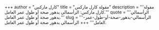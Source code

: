 +++
author = "كارل ماركس"
title = "مقولة كارل ماركس"
description = '''مقولة كارل ماركس: الرأسمالي يدهور صحة أو طول عمر العامل.'''
quote = '''الرأسمالي يدهور صحة أو طول عمر العامل.'''
slug = '''الرأسمالي-يدهور-صحة-أو-طول-عمر-العامل'''
+++
الرأسمالي يدهور صحة أو طول عمر العامل.
